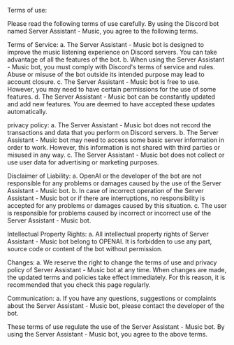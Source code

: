 Terms of use:

Please read the following terms of use carefully. By using the Discord bot named Server Assistant - Music, you agree to the following terms.

Terms of Service:
a. The Server Assistant - Music bot is designed to improve the music listening experience on Discord servers. You can take advantage of all the features of the bot.
b. When using the Server Assistant - Music bot, you must comply with Discord's terms of service and rules. Abuse or misuse of the bot outside its intended purpose may lead to account closure.
c. The Server Assistant - Music bot is free to use. However, you may need to have certain permissions for the use of some features.
d. The Server Assistant - Music bot can be constantly updated and add new features. You are deemed to have accepted these updates automatically.

privacy policy:
a. The Server Assistant - Music bot does not record the transactions and data that you perform on Discord servers.
b. The Server Assistant - Music bot may need to access some basic server information in order to work. However, this information is not shared with third parties or misused in any way.
c. The Server Assistant - Music bot does not collect or use user data for advertising or marketing purposes.

Disclaimer of Liability:
a. OpenAI or the developer of the bot are not responsible for any problems or damages caused by the use of the Server Assistant - Music bot.
b. In case of incorrect operation of the Server Assistant - Music bot or if there are interruptions, no responsibility is accepted for any problems or damages caused by this situation.
c. The user is responsible for problems caused by incorrect or incorrect use of the Server Assistant - Music bot.

Intellectual Property Rights:
a. All intellectual property rights of Server Assistant - Music bot belong to OPENAI. It is forbidden to use any part, source code or content of the bot without permission.

Changes:
a. We reserve the right to change the terms of use and privacy policy of Server Assistant - Music bot at any time. When changes are made, the updated terms and policies take effect immediately. For this reason, it is recommended that you check this page regularly.

Communication:
a. If you have any questions, suggestions or complaints about the Server Assistant - Music bot, please contact the developer of the bot.

These terms of use regulate the use of the Server Assistant - Music bot. By using the Server Assistant - Music bot, you agree to the above terms.
